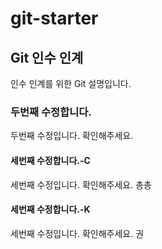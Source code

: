 # git-starter

## Git 인수 인계
인수 인계를 위한 Git 설명입니다.

### 두번째 수정합니다.
두번째 수정입니다. 확인해주세요.

#### 세번째 수정합니다.-C
세번째 수정입니다. 확인해주세요. 총총
#### 세번째 수정합니다.-K
세번째 수정입니다. 확인해주세요. 권

